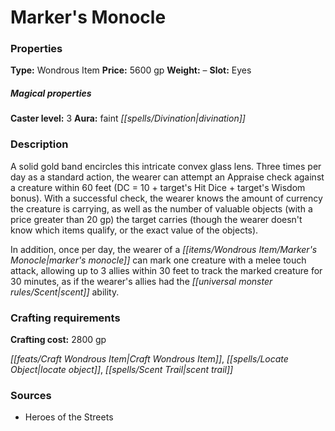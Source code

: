 ﻿---
Title: "Marker's Monocle"
Type: "Wondrous Item"
Price: "5600 gp"
Weight: "–"
Slot: "Eyes"
Caster level: "3"
Aura: "faint divination"
Description: |
  "A solid gold band encircles this intricate convex glass lens. Three times per day as a standard action, the wearer can attempt an Appraise check against a creature within 60 feet (DC = 10 + target's Hit Dice + target's Wisdom bonus). With a successful check, the wearer knows the amount of currency the creature is carrying, as well as the number of valuable objects (with a price greater than 20 gp) the target carries (though the wearer doesn't know which items qualify, or the exact value of the objects).
  In addition, once per day, the wearer of a _marker's monocle_ can mark one creature with a melee touch attack, allowing up to 3 allies within 30 feet to track the marked creature for 30 minutes, as if the wearer's allies had the scent ability."
Crafting cost: "2800 gp"
Sources: "['Heroes of the Streets']"
---

# Marker's Monocle

### Properties

**Type:** Wondrous Item **Price:** 5600 gp **Weight:** – **Slot:** Eyes

##### Magical properties

**Caster level:** 3 **Aura:** faint _[[spells/Divination|divination]]_

### Description

A solid gold band encircles this intricate convex glass lens. Three times per day as a standard action, the wearer can attempt an Appraise check against a creature within 60 feet (DC = 10 + target's Hit Dice + target's Wisdom bonus). With a successful check, the wearer knows the amount of currency the creature is carrying, as well as the number of valuable objects (with a price greater than 20 gp) the target carries (though the wearer doesn't know which items qualify, or the exact value of the objects).

In addition, once per day, the wearer of a _[[items/Wondrous Item/Marker's Monocle|marker's monocle]]_ can mark one creature with a melee touch attack, allowing up to 3 allies within 30 feet to track the marked creature for 30 minutes, as if the wearer's allies had the _[[universal monster rules/Scent|scent]]_ ability.

### Crafting requirements

**Crafting cost:** 2800 gp

_[[feats/Craft Wondrous Item|Craft Wondrous Item]]_, _[[spells/Locate Object|locate object]]_, _[[spells/Scent Trail|scent trail]]_

### Sources

* Heroes of the Streets